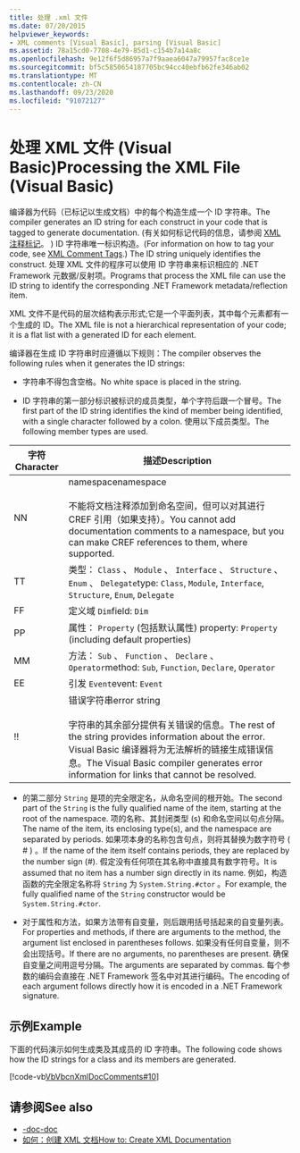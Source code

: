 ```yaml
---
title: 处理 .xml 文件
ms.date: 07/20/2015
helpviewer_keywords:
- XML comments [Visual Basic], parsing [Visual Basic]
ms.assetid: 78a15cd0-7708-4e79-85d1-c154b7a14a8c
ms.openlocfilehash: 9e12f6f5d86957a7f9aaea6047a79957fac8ce1e
ms.sourcegitcommit: bf5c5850654187705bc94cc40ebfb62fe346ab02
ms.translationtype: MT
ms.contentlocale: zh-CN
ms.lasthandoff: 09/23/2020
ms.locfileid: "91072127"
---
```

# <a name="processing-the-xml-file-visual-basic"></a><span data-ttu-id="30129-102">处理 XML 文件 (Visual Basic)</span><span class="sxs-lookup"><span data-stu-id="30129-102">Processing the XML File (Visual Basic)</span></span>

<span data-ttu-id="30129-103">编译器为代码（已标记以生成文档）中的每个构造生成一个 ID 字符串。</span><span class="sxs-lookup"><span data-stu-id="30129-103">The compiler generates an ID string for each construct in your code that is tagged to generate documentation.</span></span> <span data-ttu-id="30129-104"> (有关如何标记代码的信息，请参阅 [XML 注释标记](../../language-reference/xmldoc/index.md)。 ) ID 字符串唯一标识构造。</span><span class="sxs-lookup"><span data-stu-id="30129-104">(For information on how to tag your code, see [XML Comment Tags](../../language-reference/xmldoc/index.md).) The ID string uniquely identifies the construct.</span></span> <span data-ttu-id="30129-105">处理 XML 文件的程序可以使用 ID 字符串来标识相应的 .NET Framework 元数据/反射项。</span><span class="sxs-lookup"><span data-stu-id="30129-105">Programs that process the XML file can use the ID string to identify the corresponding .NET Framework metadata/reflection item.</span></span>  
  
 <span data-ttu-id="30129-106">XML 文件不是代码的层次结构表示形式;它是一个平面列表，其中每个元素都有一个生成的 ID。</span><span class="sxs-lookup"><span data-stu-id="30129-106">The XML file is not a hierarchical representation of your code; it is a flat list with a generated ID for each element.</span></span>  
  
 <span data-ttu-id="30129-107">编译器在生成 ID 字符串时应遵循以下规则：</span><span class="sxs-lookup"><span data-stu-id="30129-107">The compiler observes the following rules when it generates the ID strings:</span></span>  
  
- <span data-ttu-id="30129-108">字符串不得包含空格。</span><span class="sxs-lookup"><span data-stu-id="30129-108">No white space is placed in the string.</span></span>  
  
- <span data-ttu-id="30129-109">ID 字符串的第一部分标识被标识的成员类型，单个字符后跟一个冒号。</span><span class="sxs-lookup"><span data-stu-id="30129-109">The first part of the ID string identifies the kind of member being identified, with a single character followed by a colon.</span></span> <span data-ttu-id="30129-110">使用以下成员类型。</span><span class="sxs-lookup"><span data-stu-id="30129-110">The following member types are used.</span></span>  
  
|<span data-ttu-id="30129-111">字符</span><span class="sxs-lookup"><span data-stu-id="30129-111">Character</span></span>|<span data-ttu-id="30129-112">描述</span><span class="sxs-lookup"><span data-stu-id="30129-112">Description</span></span>|  
|---|---|  
|<span data-ttu-id="30129-113">N</span><span class="sxs-lookup"><span data-stu-id="30129-113">N</span></span>|<span data-ttu-id="30129-114">namespace</span><span class="sxs-lookup"><span data-stu-id="30129-114">namespace</span></span><br /><br /> <span data-ttu-id="30129-115">不能将文档注释添加到命名空间，但可以对其进行 CREF 引用（如果支持）。</span><span class="sxs-lookup"><span data-stu-id="30129-115">You cannot add documentation comments to a namespace, but you can make CREF references to them, where supported.</span></span>|  
|<span data-ttu-id="30129-116">T</span><span class="sxs-lookup"><span data-stu-id="30129-116">T</span></span>|<span data-ttu-id="30129-117">类型： `Class` 、 `Module` 、 `Interface` 、 `Structure` 、 `Enum` 、 `Delegate`</span><span class="sxs-lookup"><span data-stu-id="30129-117">type: `Class`, `Module`, `Interface`, `Structure`, `Enum`, `Delegate`</span></span>|  
|<span data-ttu-id="30129-118">F</span><span class="sxs-lookup"><span data-stu-id="30129-118">F</span></span>|<span data-ttu-id="30129-119">定义域 `Dim`</span><span class="sxs-lookup"><span data-stu-id="30129-119">field: `Dim`</span></span>|  
|<span data-ttu-id="30129-120">P</span><span class="sxs-lookup"><span data-stu-id="30129-120">P</span></span>|<span data-ttu-id="30129-121">属性： `Property` (包括默认属性) </span><span class="sxs-lookup"><span data-stu-id="30129-121">property: `Property` (including default properties)</span></span>|  
|<span data-ttu-id="30129-122">M</span><span class="sxs-lookup"><span data-stu-id="30129-122">M</span></span>|<span data-ttu-id="30129-123">方法： `Sub` 、 `Function` 、 `Declare` 、 `Operator`</span><span class="sxs-lookup"><span data-stu-id="30129-123">method: `Sub`, `Function`, `Declare`, `Operator`</span></span>|  
|<span data-ttu-id="30129-124">E</span><span class="sxs-lookup"><span data-stu-id="30129-124">E</span></span>|<span data-ttu-id="30129-125">引发 `Event`</span><span class="sxs-lookup"><span data-stu-id="30129-125">event: `Event`</span></span>|  
|<span data-ttu-id="30129-126">!</span><span class="sxs-lookup"><span data-stu-id="30129-126">!</span></span>|<span data-ttu-id="30129-127">错误字符串</span><span class="sxs-lookup"><span data-stu-id="30129-127">error string</span></span><br /><br /> <span data-ttu-id="30129-128">字符串的其余部分提供有关错误的信息。</span><span class="sxs-lookup"><span data-stu-id="30129-128">The rest of the string provides information about the error.</span></span> <span data-ttu-id="30129-129">Visual Basic 编译器将为无法解析的链接生成错误信息。</span><span class="sxs-lookup"><span data-stu-id="30129-129">The Visual Basic compiler generates error information for links that cannot be resolved.</span></span>|  
  
- <span data-ttu-id="30129-130">的第二部分 `String` 是项的完全限定名，从命名空间的根开始。</span><span class="sxs-lookup"><span data-stu-id="30129-130">The second part of the `String` is the fully qualified name of the item, starting at the root of the namespace.</span></span> <span data-ttu-id="30129-131">项的名称、其封闭类型 (s) 和命名空间以句点分隔。</span><span class="sxs-lookup"><span data-stu-id="30129-131">The name of the item, its enclosing type(s), and the namespace are separated by periods.</span></span> <span data-ttu-id="30129-132">如果项本身的名称包含句点，则将其替换为数字符号 ( # ) 。</span><span class="sxs-lookup"><span data-stu-id="30129-132">If the name of the item itself contains periods, they are replaced by the number sign (#).</span></span> <span data-ttu-id="30129-133">假定没有任何项在其名称中直接具有数字符号。</span><span class="sxs-lookup"><span data-stu-id="30129-133">It is assumed that no item has a number sign directly in its name.</span></span> <span data-ttu-id="30129-134">例如，构造函数的完全限定名称将 `String` 为 `System.String.#ctor` 。</span><span class="sxs-lookup"><span data-stu-id="30129-134">For example, the fully qualified name of the `String` constructor would be `System.String.#ctor`.</span></span>  
  
- <span data-ttu-id="30129-135">对于属性和方法，如果方法带有自变量，则后跟用括号括起来的自变量列表。</span><span class="sxs-lookup"><span data-stu-id="30129-135">For properties and methods, if there are arguments to the method, the argument list enclosed in parentheses follows.</span></span> <span data-ttu-id="30129-136">如果没有任何自变量，则不会出现括号。</span><span class="sxs-lookup"><span data-stu-id="30129-136">If there are no arguments, no parentheses are present.</span></span> <span data-ttu-id="30129-137">确保自变量之间用逗号分隔。</span><span class="sxs-lookup"><span data-stu-id="30129-137">The arguments are separated by commas.</span></span> <span data-ttu-id="30129-138">每个参数的编码会直接在 .NET Framework 签名中对其进行编码。</span><span class="sxs-lookup"><span data-stu-id="30129-138">The encoding of each argument follows directly how it is encoded in a .NET Framework signature.</span></span>  
  
## <a name="example"></a><span data-ttu-id="30129-139">示例</span><span class="sxs-lookup"><span data-stu-id="30129-139">Example</span></span>  

 <span data-ttu-id="30129-140">下面的代码演示如何生成类及其成员的 ID 字符串。</span><span class="sxs-lookup"><span data-stu-id="30129-140">The following code shows how the ID strings for a class and its members are generated.</span></span>  
  
 [!code-vb[VbVbcnXmlDocComments#10](~/samples/snippets/visualbasic/VS_Snippets_VBCSharp/VbVbcnXmlDocComments/VB/Class1.vb#10)]  
  
## <a name="see-also"></a><span data-ttu-id="30129-141">请参阅</span><span class="sxs-lookup"><span data-stu-id="30129-141">See also</span></span>

- [<span data-ttu-id="30129-142">-doc</span><span class="sxs-lookup"><span data-stu-id="30129-142">-doc</span></span>](../../reference/command-line-compiler/doc.md)
- [<span data-ttu-id="30129-143">如何：创建 XML 文档</span><span class="sxs-lookup"><span data-stu-id="30129-143">How to: Create XML Documentation</span></span>](how-to-create-xml-documentation.md)
